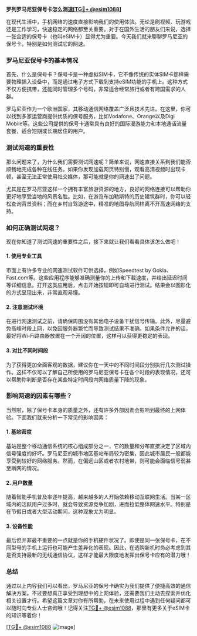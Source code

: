 **罗列罗马尼亚保号卡怎么测速[[TG💪+ @esim1088](https://t.me/s/esim1088)]**

在现代生活中，手机网络的速度直接影响我们的使用体验。无论是刷视频、玩游戏还是工作学习，快速稳定的网络都至关重要。对于在国外生活的朋友们来说，选择一张合适的保号卡（也叫eSIM卡）显得尤为重要。今天我们就来聊聊罗马尼亚的保号卡，特别是如何测试它的网速。

### 罗马尼亚保号卡的基本情况

首先，什么是保号卡？保号卡是一种虚拟SIM卡，它不像传统的实体SIM卡那样需要物理插入设备中，而是通过电子方式下载到支持eSIM功能的手机上。这种方式不仅方便携带，还能同时管理多个号码，非常适合经常旅行或者有跨国需求的人群。

罗马尼亚作为一个欧洲国家，其移动通信网络覆盖广泛且技术先进。在这里，你可以找到多家运营商提供优质的保号服务，比如Vodafone、Orange以及Digi Mobile等。这些公司提供的保号卡通常具有良好的国际漫游能力和本地通话流量套餐，适合短期或长期居住的用户。

### 测试网速的重要性

那么问题来了，为什么我们需要测试网速呢？简单来说，网速直接关系到我们能否顺畅地完成各种在线任务。如果你发现加载网页特别慢，观看高清视频时出现卡顿，甚至无法正常使用社交媒体，那可能就是你的网速出了问题。

尤其是在罗马尼亚这样一个拥有丰富旅游资源的地方，良好的网络连接可以帮助你更好地享受当地的风景名胜。比如，在游览布加勒斯特的历史建筑群时，你可以轻松查询背景资料；而在乡村自驾游途中，精准的地图导航同样离不开高速网络的支持。

### 如何正确测试网速？

现在你知道了测试网速的重要性之后，接下来就让我们看看具体该怎么做吧！

#### 1. 使用专业工具

市面上有许多专业的网速测试软件可供选择，例如Speedtest by Ookla、Fast.com等。这些应用程序能够准确测量你的上传和下载速度，并给出延迟时间等详细信息。打开这类应用后，点击开始按钮即可自动进行测试。结果会以图形化的方式呈现出来，非常直观易懂。

#### 2. 注意测试环境

在进行网速测试之前，请确保周围没有其他电子设备干扰信号传输。此外，尽量避免高峰时段上网，以免因服务器繁忙而导致测试结果不准确。如果条件允许的话，最好将Wi-Fi路由器放置在一个开阔的位置，这样可以获得更稳定的表现。

#### 3. 对比不同时间段

为了获得更加全面客观的数据，建议你在一天中的不同时间段分别执行几次测试操作。这样不仅可以了解自己所使用的罗马尼亚保号卡在各个时段的表现情况，还可以帮助你判断是否存在某些特定时间段内网络质量下降的现象。

### 影响网速的因素有哪些？

当然啦，除了保号卡本身的质量之外，还有许多外部因素会影响到最终的上网体验。下面我们就来分析一下常见的影响因素：

#### 1. 基站密度

基站是整个移动通信系统的核心组成部分之一，它的数量和分布直接决定了区域内信号强度的好坏。罗马尼亚的城市地区基站布局较为密集，因此城市居民一般都能享受到较好的网络服务。然而，在偏远山区或者农村地带，则可能会面临信号弱甚至断网的情况。

#### 2. 用户数量

随着智能手机普及率逐年提高，越来越多的人开始依赖移动互联网生活。当某一区域内的活跃用户过多时，就会导致资源竞争加剧，进而拉低整体网速水平。特别是在节假日或者大型活动期间，这种现象尤为明显。

#### 3. 设备性能

最后但并非最不重要的一点就是你的手机硬件状况了。即使是同一张保号卡，在不同型号的手机上运行也可能产生差异化的表现。因此，在选购新机时务必考虑到其是否支持最新的无线通信协议，这样才能最大限度地发挥出保号卡应有的潜力哦！

### 总结

通过以上内容我们可以看出，罗马尼亚的保号卡确实为我们提供了便捷高效的通信解决方案。不过要想真正享受到理想中的上网体验，还需要我们主动去探索并优化相关设置才行。希望这篇文章对你有所帮助，在未来使用过程中遇到任何疑问都可以随时向专业人士咨询哦！记得关注[TG💪+ @esim1088](https://t.me/s/esim1088)，那里有更多关于eSIM卡的知识等着你！

[[TG💪+ @esim1088](https://t.me/s/esim1088) ![Image](https://i.postimg.cc/4NQfJmqS/Snipaste-2025-05-13-00-14-12.png)]